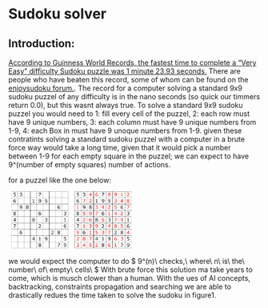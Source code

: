 # Sudoku solver

## Introduction:

[According to Guinness World Records, the fastest time to complete a “Very Easy” difficulty Sudoku puzzle was 1 minute 23.93 seconds.](https://sudoku.com/how-to-play/who-has-the-guinness-world-record-for-fastest-sudoku-player/#:~:text=According%20to%20Guinness%20World%20Records,Snyder%2C%20an%20American%20Sudoku%20champion.) There are people who have beaten this record, some of whom can be found on the [enjoysudoku forum.](http://forum.enjoysudoku.com/did-i-just-break-the-world-record-of-speed-sudoku-t35563.html). 
The record for a computer solving a standard 9x9 sudoku puzzel of any difficulty is in the nano seconds (so quick our timmers return 0.0), but this wasnt always true. To solve a standard 9x9 sudoku puzzel you would need to 1: fill every cell of the puzzel, 2: each row must have 9 unique numbers, 3: each column must have 9 unique numbers from 1-9, 4: each Box in must have 9 unoque numbers from 1-9. given these contratints solving a standard sudoku puzzel with a computer in a brute force way would take a long time, given that it would pick a number between 1-9 for each empty square in the puzzel; we can expect to have 9^(number of empty squares) number of actions. 

for a puzzel like the one below:

<img src="images/sudoku.png" style="width: 50%;"/>


we would expect the computer to do $ 9^(n)\ checks,\ where\ n\ is\ the\ number\ of\ empty\ cells\ $ With brute force this solution ma take years to come, which is musch clower than a human. With the ues of AI concepts, backtracking, constraints propagation and searching we are able to drastically redues the time taken to solve the sudoku in figure1.

